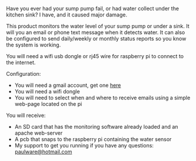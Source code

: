   Have you ever had your sump pump fail, or had water collect under the kitchen sink?  I have, 
  and it caused major damage.
  
  This product monitors the water level of your sump pump or under a sink.  It will you an email or phone text
  message when it detects water.  It can also be configured to 
  send daily/weekly or monthly status reports so you know the system is working.
  
  You will need a wifi usb dongle or rj45 wire for raspberry pi to connect to the internet.
  
  Configuration:
  <ul>
    <li>You will need a gmail account, get one <a href="http://www.gmail.com">here</a></li>
    <li>You will need a wifi dongle</li>
    <li>You will need to select when and where to receive emails using a simple web-page located on the pi</li>
  </ul>
  
  You will receive:
    <ul>
    <li>An SD card that has the monitoring software already loaded and an apache web-server</li>
    <li>A pcb that snaps to the raspberry pi containing the water sensor</li>
    <li>My support to get you running if you have any questions: paulware@hotmail.com</li>
    </li>
  